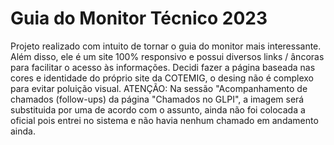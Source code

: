 # Guia do Monitor Técnico 2023
Projeto realizado com intuito de tornar o guia do monitor mais interessante. Além disso, ele é um site 100% responsivo e possui diversos links / âncoras para facilitar o acesso às informações. Decidi fazer a página baseada nas cores e identidade do próprio site da COTEMIG, o desing não é complexo para evitar poluição visual. 
ATENÇÃO: Na sessão "Acompanhamento de chamados (follow-ups) da página "Chamados no GLPI", a imagem será substituida por uma de acordo com o assunto, ainda não foi colocada a oficial pois entrei no sistema e não havia nenhum chamado em andamento ainda.
